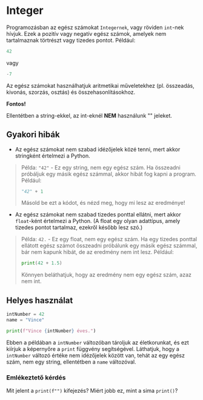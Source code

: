 # Integer

Programozásban az egész számokat `Integernek`, vagy röviden `int`-nek hívjuk. Ezek a pozitív vagy negatív egész számok, amelyek nem tartalmaznak törtrészt vagy tizedes pontot. Például:

```python
42
```

vagy 

```python
-7
```
Az egész számokat használhatjuk aritmetikai műveletekhez (pl. összeadás, kivonás, szorzás, osztás) és összehasonlításokhoz.

**Fontos!**

Ellentétben a string-ekkel, az int-eknél **NEM** használunk "" jeleket.

## Gyakori hibák

- Az egész számokat nem szabad idézőjelek közé tenni, mert akkor stringként értelmezi a Python.
> Példa: `"42"` - Ez egy string, nem egy egész szám.
> Ha összeadni próbáljuk egy másik egész számmal, akkor hibát fog kapni a program.
> Például:
> ```python
> "42" + 1
> ```
> Másold be ezt a kódot, és nézd meg, hogy mi lesz az eredménye!


- Az egész számokat nem szabad tizedes ponttal ellátni, mert akkor `float`-ként értelmezi a Python. (A float egy olyan adattípus, amely tizedes pontot tartalmaz, ezekről később lesz szó.)
> Példa: `42.` - Ez egy float, nem egy egész szám.
> Ha egy tizedes ponttal ellátott egész számot összeadni próbálunk egy másik egész számmal, bár nem kapunk hibát, de az eredmény nem int lesz.
> Például:
> ```python
> print(42 + 1.5)
> ```
> Könnyen beláthatjuk, hogy az eredmény nem egy egész szám, azaz nem int.


## Helyes használat

```python
intNumber = 42
name = "Vince"

print(f"Vince {intNumber} éves.")
```

Ebben a példában a `intNumber` változóban tároljuk az életkorunkat, és ezt kiírjuk a képernyőre a `print` függvény segítségével.
Láthatjuk, hogy a `intNumber` változó értéke nem idézőjelek között van, tehát az egy egész szám, nem egy string, ellentétben a `name` változóval.

### Emlékeztető kérdés
Mit jelent a `print(f"")` kifejezés? Miért jobb ez, mint a sima `print()`?